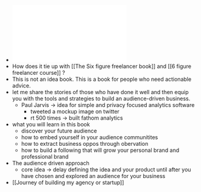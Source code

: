- ![The Embedded Entrepreneur by Arvid Kahl (z-lib.org).pdf](../assets/The_Embedded_Entrepreneur_by_Arvid_Kahl_(z-lib.org)_1653431329758_0.pdf)
- How does it tie up with [[The Six figure freelancer book]] and  [[6 figure freelancer course]] ?
- This is  not an idea book. This is  a  book for people who need actionable advice.
- let me share the stories of those who have done it well and then equip you with the tools and strategies to build an audience-driven business.
	- Paul Jarvis -> idea for simple and privacy focused analytics software
		- tweeted a mockup image on twitter
		- rt 500 times -> built fathom analytics
- what you will learn in this book
	- discover your future audience
	- how to embed yourself in your audience communitites
	- how to extract business oppos through obervation
	- how to build a following that will grow your personal brand and professional brand
- The audience driven approach
	- core idea -> delay defining the idea and your product until after you have chosen and explored an audience for your business
- [[Journey of building my agency or startup]]